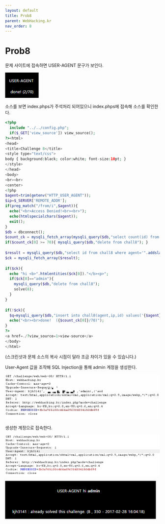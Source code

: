 ```yaml
---
layout: default
title: Prob8
parent: WebHacking.kr
nav_order: 8
---
```


# Prob8

문제 사이트에 접속하면 USER-AGENT 문구가 보인다.

![index](/assets/images/webhacking_kr/prob8/1.png)

소스를 보면 index.phps가 주석처리 되어있으니 index.phps에 접속해 소스를 확인한다.

```php
<?php
  include "../../config.php";
  if($_GET['view_source']) view_source();
?><html>
<head>
<title>Challenge 8</title>
<style type="text/css">
body { background:black; color:white; font-size:10pt; }
</style>
</head>
<body>
<br><br>
<center>
<?php
$agent=trim(getenv("HTTP_USER_AGENT"));
$ip=$_SERVER['REMOTE_ADDR'];
if(preg_match("/from/i",$agent)){
  echo("<br>Access Denied!<br><br>");
  echo(htmlspecialchars($agent));
  exit();
}
$db = dbconnect();
$count_ck = mysqli_fetch_array(mysqli_query($db,"select count(id) from chall8"));
if($count_ck[0] >= 70){ mysqli_query($db,"delete from chall8"); }

$result = mysqli_query($db,"select id from chall8 where agent='".addslashes($_SERVER['HTTP_USER_AGENT'])."'");
$ck = mysqli_fetch_array($result);

if($ck){
  echo "hi <b>".htmlentities($ck[0])."</b><p>";
  if($ck[0]=="admin"){
    mysqli_query($db,"delete from chall8");
    solve(8);
  }
}

if(!$ck){
  $q=mysqli_query($db,"insert into chall8(agent,ip,id) values('{$agent}','{$ip}','guest')") or die("query error");
  echo("<br><br>done!  ({$count_ck[0]}/70)");
}
?>
<a href=./?view_source=1>view-source</a>
</body>
</html>
```
(스크린샷과 문제 소스의 복사 시점이 달라 조금 차이가 있을 수 있습니다.)

User-Agent 값을 조작해 SQL Injection을 통해 admin 계정을 생성한다.

![User-Agent SQL Injection](/assets/images/webhacking_kr/prob8/2.jpg)

생성한 계정으로 접속한다.

![admin접속](/assets/images/webhacking_kr/prob8/3.png)


![clear](/assets/images/webhacking_kr/prob8/4.png)